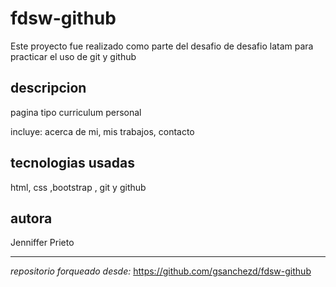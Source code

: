 # fdsw-github

Este proyecto fue realizado como parte del desafio de desafio latam para practicar el uso de git y github

## descripcion

pagina tipo curriculum personal

incluye: acerca de mi, mis trabajos, contacto

## tecnologias usadas

html, css ,bootstrap , git y github

## autora

Jenniffer Prieto

---

*repositorio forqueado desde:*
https://github.com/gsanchezd/fdsw-github

